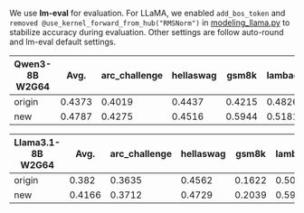 We use **lm-eval** for evaluation. For LLaMA, we enabled `add_bos_token` and
`removed @use_kernel_forward_from_hub("RMSNorm")`
in [modeling_llama.py](https://github.com/huggingface/transformers/blob/main/src/transformers/models/llama/modeling_llama.py#L52C1-L52C40)
to stabilize accuracy during evaluation. Other settings are follow auto-round and lm-eval default settings.

| Qwen3-8B W2G64 | Avg.   | arc_challenge | hellaswag | gsm8k  | lambada_openai | mmlu   | mmlupro | truthfulqa_mc1 | winogrande |
|----------------|--------|---------------|-----------|--------|----------------|--------|---------|----------------|------------|
| origin         | 0.4373 | 0.4019        | 0.4437    | 0.4215 | 0.4826         | 0.5474 | 0.263   | 0.3072         | 0.6314     |
| new            | 0.4787 | 0.4275        | 0.4516    | 0.5944 | 0.5181         | 0.5773 | 0.2807  | 0.3305         | 0.6496     |

| Llama3.1-8B W2G64 | Avg.   | arc_challenge | hellaswag | gsm8k  | lambada_openai | mmlu   | mmlupro | truthfulqa_mc1 | winogrande |
|-------------------|--------|---------------|-----------|--------|----------------|--------|---------|----------------|------------|
| origin            | 0.382  | 0.3635        | 0.4562    | 0.1622 | 0.5069         | 0.4411 | 0.1661  | 0.3207         | 0.6393     |
| new               | 0.4166 | 0.3712        | 0.4729    | 0.2039 | 0.5946         | 0.4981 | 0.2163  | 0.3011         | 0.6748     |